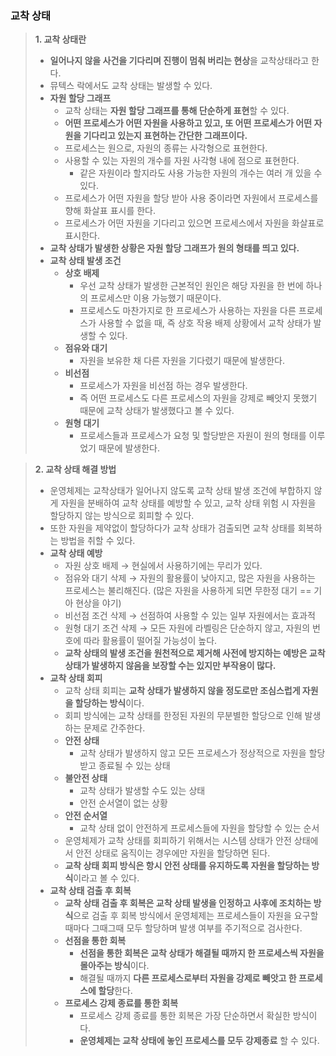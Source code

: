 ### 교착 상태

> **1. 교착 상태란**
> 
> - **일어나지 않을 사건을 기다리며 진행이 멈춰 버리는 현상**을 교착상태라고 한다.
> - 뮤텍스 락에서도 교착 상태는 발생할 수 있다.
> - **자원 할당 그래프**
>     - 교착 상태는 **자원 할당 그래프를 통해 단순하게 표현**할 수 있다.
>     - **어떤 프로세스가 어떤 자원을 사용하고 있고, 또 어떤 프로세스가 어떤 자원을 기다리고 있는지 표현하는 간단한 그래프이다.**
>     - 프로세스는 원으로, 자원의 종류는 사각형으로 표현한다. 
>     - 사용할 수 있는 자원의 개수를 자원 사각형 내에 점으로 표현한다. 
>         - 같은 자원이라 할지라도 사용 가능한 자원의 개수는 여러 개 있을 수 있다.
>     - 프로세스가 어떤 자원을 할당 받아 사용 중이라면 자원에서 프로세스를 향해 화살표 표시를 한다.
>     - 프로세스가 어떤 자원을 기다리고 있으면 프로세스에서 자원을 화살표로 표시한다. 
> - **교착 상태가 발생한 상황은 자원 할당 그래프가 원의 형태를 띄고 있다.**
> - **교착 상태 발생 조건**
>     - **상호 배제**
>         - 우선 교착 상태가 발생한 근본적인 원인은 해당 자원을 한 번에 하나의 프로세스만 이용 가능했기 때문이다.
>         - 프로세스도 마찬가지로 한 프로세스가 사용하는 자원을 다른 프로세스가 사용할 수 없을 때, 즉 상호 작용 배제 상황에서 교착 상태가 발생할 수 있다.
>     - **점유와 대기**
>         - 자원을 보유한 채 다른 자원을 기다렸기 때문에 발생한다.
>     - **비선점**
>         - 프로세스가 자원을 비선점 하는 경우 발생한다.
>         - 즉 어떤 프로세스도 다른 프로세스의 자원을 강제로 빼앗지 못했기 때문에 교착 상태가 발생했다고 볼 수 있다.
>     - **원형 대기**
>         - 프로세스들과 프로세스가 요청 및 할당받은 자원이 원의 형태를 이루었기 때문에 발생한다.

> **2. 교착 상태 해결 방법**
> 
> - 운영체제는 교착상태가 일어나지 않도록 교착 상태 발생 조건에 부합하지 않게 자원을 분배하여 교착 상태를 예방할 수 있고, 교착 상태 위험 시 자원을 할당하지 않는 방식으로 회피할 수 있다.
> - 또한 자원을 제약없이 할당하다가 교착 상태가 검출되면 교착 상태를 회복하는 방법을 취할 수 있다.
> - **교착 상태 예방**
>     - 자원 상호 배제 → 현실에서 사용하기에는 무리가 있다.
>     - 점유와 대기 삭제 → 자원의 활용률이 낮아지고, 많은 자원을 사용하는 프로세스는 불리해진다. (많은 자원을 사용하게 되면 무한정 대기 == 기아 현상을 야기)
>     - 비선점 조건 삭제 → 선점하여 사용할 수 있는 일부 자원에서는 효과적
>     - 원형 대기 조건 삭제 → 모든 자원에 라벨링은 단순하지 않고, 자원의 번호에 따라 활용률이 떨어질 가능성이 높다.
>     - **교착 상태의 발생 조건을 원천적으로 제거해 사전에 방지하는 예방은 교착 상태가 발생하지 않음을 보장할 수는 있지만 부작용이 많다.**
> - **교착 상태 회피**
>     - 교착 상태 회피는 **교착 상태가 발생하지 않을 정도로만 조심스럽게 자원을 할당하는 방식**이다.
>     - 회피 방식에는 교착 상태를 한정된 자원의 무분별한 할당으로 인해 발생하는 문제로 간주한다.
>     - **안전 상태**
>         - 교착 상태가 발생하지 않고 모든 프로세스가 정상적으로 자원을 할당받고 종료될 수 있는 상태
>     - **불안전 상태**
>         - 교착 상태가 발생할 수도 있는 상태
>         - 안전 순서열이 없는 상황
>     - **안전 순서열**
>         - 교착 상태 없이 안전하게 프로세스들에 자원을 할당할 수 있는 순서
>     - 운영체제가 교착 상태를 회피하기 위해서는 시스템 상태가 안전 상태에서 안전 상태로 움직이는 경우에만 자원을 할당하면 된다.
>     - **교착 상태 회피 방식은 항시 안전 상태를 유지하도록 자원을 할당하는 방식**이라고 볼 수 있다.
> - **교착 상태 검출 후 회복**
>     - **교착 상태 검출 후 회복은 교착 상태 발생을 인정하고 사후에 조치하는 방식**으로 검출 후 회복 방식에서 운영체제는 프로세스들이 자원을 요구할 때마다 그때그때 모두 할당하며 발생 여부를 주기적으로 검사한다.
>     - **선점을 통한 회복**
>         - **선점을 통한 회복은 교착 상태가 해결될 때까지 한 프로세스씩 자원을 몰아주는 방식**이다.
>         - 해결될 때까지 **다른 프로세스로부터 자원을 강제로 빼앗고 한 프로세스에 할당**한다.
>     - **프로세스 강제 종료를 통한 회복**
>         - 프로세스 강제 종료를 통한 회복은 가장 단순하면서 확실한 방식이다.
>         - **운영체제는 교착 상태에 놓인 프로세스를 모두 강제종료** 할 수 있다.
